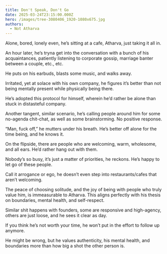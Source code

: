 ```yaml
---
title: Don't Speak, Don't Go
date: 2025-03-24T23:15:00.000Z
hero: /images/tree-3080406_1920-1080x675.jpg
authors:
  - Not Atharva
---
```

Alone, bored, lonely even, he’s sitting at a cafe, Atharva, just taking it all in.

An hour later, he’s tryna get into the conversation with a bunch of his acquaintances, patiently listening to corporate gossip, marriage banter between a couple, etc., etc.

He puts on his earbuds, blasts some music, and walks away.

Irritated, yet at solace with his own company, he figures it’s better than not being mentally present while physically being there.

He’s adopted this protocol for himself, wherein he’d rather be alone than stuck in distasteful company.

Another tangent, similar scenario, he’s calling people around him for some no-agenda chit-chat, as well as some brainstorming. No positive response.

“Man, fuck off,” he mutters under his breath. He’s better off alone for the time being, and he knows it.

On the flipside, there are people who are welcoming, warm, wholesome, and all ears. He’d rather hang out with them.

Nobody’s so busy, it’s just a matter of priorities, he reckons.
He’s happy to let go of these people.

Call it arrogance or ego, he doesn’t even step into restaurants/cafes that aren’t welcoming.

The peace of choosing solitude, and the joy of being with people who truly value him, is immeasurable to Atharva. This aligns perfectly with his thesis on boundaries, mental health, and self-respect.

Similar shit happens with founders, some are responsive and high-agency, others are just loose, and he sees it clear as day.

If you think he’s not worth your time, he won’t put in the effort to follow up anymore.

He might be wrong, but he values authenticity, his mental health, and boundaries more than how big a shot the other person is.
